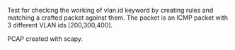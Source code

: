 Test for checking the working of vlan.id keyword by creating rules and matching a crafted packet against them. The packet is an ICMP packet with 3 different VLAN ids [200,300,400].

PCAP created with scapy.
